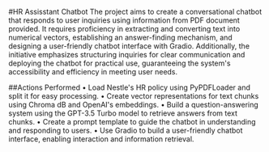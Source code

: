 #HR Assisstant Chatbot
The project aims to create a conversational chatbot that responds to user inquiries using information from PDF document provided. It requires proficiency in extracting and converting text into numerical vectors, establishing an answer-finding mechanism, and designing a user-friendly chatbot interface with Gradio. Additionally, the initiative emphasizes structuring inquiries for clear communication and deploying the chatbot for practical use, guaranteeing the system's accessibility and efficiency in meeting user needs.

##Actions Performed
•	Load Nestle's HR policy using PyPDFLoader and split it for easy processing.
•	Create vector representations for text chunks using Chroma dB and OpenAI's embeddings.
•	Build a question-answering system using the GPT-3.5 Turbo model to retrieve answers from text chunks.
•	Create a prompt template to guide the chatbot in understanding and responding to users.
•	Use Gradio to build a user-friendly chatbot interface, enabling interaction and information retrieval.
